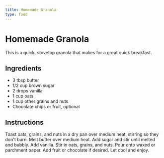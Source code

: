 ```yaml
---
title: Homemade Granola
type: food
---
```

# Homemade Granola

This is a quick, stovetop granola that makes for a great quick breakfast.

## Ingredients

- 3 tbsp butter
- 1/2 cup brown sugar
- 2 drops vanilla
- 1 cup oats
- 1 cup other grains and nuts
- Chocolate chips or fruit, optional

## Instructions

Toast oats, grains, and nuts in a dry pan over medium heat, stirring so they don't burn. Melt butter over medium heat. Add sugar and stir until melted and bubbly. Add vanilla. Stir in oats, grains, and nuts. Pour onto waxed or parchment paper. Add fruit or chocolate if desired. Let cool and enjoy.
